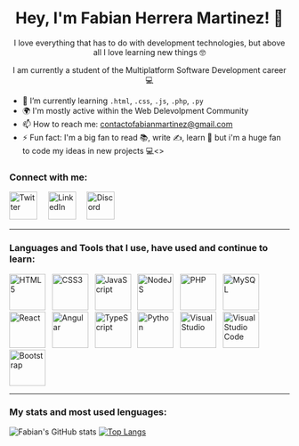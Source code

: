 ### <h1 align="center"> Hey, I'm Fabian Herrera Martinez! 👋 </h1>
<p align="center">I love everything that has to do with development technologies, but above all I love learning new things 🤓</p>
<p align="center">I am currently a student of the Multiplatform Software Development career 💻</p>
 <ul>
  <li>🌱 I’m currently learning <code>.html</code>, <code>.css</code>, <code>.js</code>, <code>.php</code>, <code>.py</code> <br></li>
  <li>🌍 I'm mostly active within the Web Delevolpment Community <br></li>
  <li>📫 How to reach me: <a href="mailto:contactofabianmartinez@gmail.com">contactofabianmartinez@gmail.com</a> <br></li>
  <li>⚡ Fun fact: I'm a big fan to read 📚, write ✍, learn 🧠 but i'm a huge fan to code my ideas in new projects 💻<></li>
</ul


<hr>

<!-- Connect with me -->

<h3 align="left">Connect with me:</h3>

<a href="https://www.twitter.com/FabianHMz_"><img src="https://user-images.githubusercontent.com/95977433/167311941-e7278fd9-15f9-49a5-addc-4badff1a3835.png" alt="Twitter" width="50" heigth="50" style="max-width= 10 0%;"></a>
&nbsp; &nbsp;
<a href="https://www.linkedin.com/in/fabianhmz/"><img src="https://user-images.githubusercontent.com/95977433/167311930-54214ac1-de84-432f-9026-e1225c814d6f.png" alt="LinkedIn" width="50" heigth="50" style="max-width= 10 0%;"></a>
&nbsp; &nbsp;
<a href="https://discord.gg/gdRmAa5xHU"><img src="https://user-images.githubusercontent.com/95977433/167311923-5604170f-063d-4981-bdc3-3ff2195b2d17.png" alt="Discord" width="50" heigth="50" style="max-width= 10 0%;"></a>

<hr>
 
<!-- Lenguajes and Tools -->

<h3 align="left">Languages and Tools that I use, have used and continue to learn:</h3>

<a href="https://developer.mozilla.org/es/docs/Web/HTML"><img src="https://user-images.githubusercontent.com/95977433/167311674-c117ceff-99f0-4bcd-9e9b-fffd27358709.png" alt="HTML5" width="65" heigth="65" style="max-width= 10 0%;"></a>
&nbsp;
<a href="https://developer.mozilla.org/es/docs/Web/CSS"><img src="https://user-images.githubusercontent.com/95977433/167311711-4702314c-729c-40d3-8a39-41388f66a215.png" alt="CSS3" width="65" heigth="65" style="max-width= 10 0%;"></a>
&nbsp;
<a href="https://developer.mozilla.org/es/docs/Web/JavaScript"><img src="https://user-images.githubusercontent.com/95977433/167311815-75f5b318-8547-43aa-9c96-59a94c8b1e8c.png" alt="JavaScript" width="65" heigth="65" style="max-width= 10 0%;"></a>
&nbsp;
<a href="https://nodejs.org/en/"><img src="https://user-images.githubusercontent.com/95977433/167320628-47a30351-b07d-41d2-94c9-a304b9166d6a.png" alt="NodeJS" width="65" heigth="65" style="max-width= 10 0%;"></a>
&nbsp;
<a href="https://www.php.net/manual/es/intro-whatis.php"><img src="https://user-images.githubusercontent.com/95977433/167311851-46a5b81a-1aeb-48d2-9610-ae5f0478eb68.png" alt="PHP" width="65" heigth="65" style="max-width= 10 0%;"></a>
&nbsp;
<a href="https://www.mysql.com/"><img src="https://user-images.githubusercontent.com/95977433/167320435-ff5b854a-c84a-483e-88fd-7c4affeec3df.png" alt="MySQL" width="65" heigth="65" style="max-width= 10 0%;"></a>
&nbsp; 
<a href="https://es.reactjs.org/"><img src="https://user-images.githubusercontent.com/95977433/167311868-4295f877-3cd7-4d17-bb0e-8c65dc5457d7.png" alt="React" width="65" heigth="65" style="max-width= 10 0%;"></a>
&nbsp;
 <a href="https://angular.io/"><img src="https://user-images.githubusercontent.com/95977433/167311880-edbc7f8f-66ab-406c-9c20-9f12763ac7dc.png" alt="Angular" width="65" heigth="65" style="max-width= 10 0%;"></a>
&nbsp;
<a href="https://www.typescriptlang.org/"><img src="https://user-images.githubusercontent.com/95977433/167320573-648e6fb0-2d0d-485e-9c66-b3acc52a6f4e.png" alt="TypeScript" width="65" heigth="65" style="max-width= 15 0%;"></a>
&nbsp;
<a href="https://www.python.org/"><img src="https://user-images.githubusercontent.com/95977433/167320603-caaa2d6a-1624-4bb7-8f1b-84d4a5523828.png" alt="Python" width="65" heigth="65" style="max-width= 10 0%;"></a>
&nbsp; 
<a href="https://visualstudio.microsoft.com/es/"><img src="https://user-images.githubusercontent.com/95977433/167311831-068ce061-72ff-4571-b4ac-12e09b6a1b00.png" alt="Visual Studio" width="65" heigth="65" style="max-width= 10 0%;"></a>
&nbsp; 
<a href="https://code.visualstudio.com/"><img src="https://user-images.githubusercontent.com/95977433/167320327-de180d30-9f27-47a3-b14c-9aa65ef24a29.png" alt="Visual Studio Code" width="65" heigth="65" style="max-width= 10 0%;"></a>
&nbsp; 
<a href="https://getbootstrap.com/"><img src="https://user-images.githubusercontent.com/95977433/167320614-276b8ecb-f65d-4c14-bfe2-3bf764552068.png" alt="Bootstrap" width="65" heigth="65" style="max-width= 10 0%;"></a>

<hr>

<!-- Stats and lenguages -->

<h3 align="left">My stats and most used lenguages:</h3>


![Fabian's GitHub stats](https://github-readme-stats.vercel.app/api?username=fabianhmzz&show_icons=true&theme=radical)
[![Top Langs](https://github-readme-stats.vercel.app/api/top-langs/?username=fabianhmzz&layout=compact&theme=radical&langs_count=6)](https://github.com/anuraghazra/github-readme-stats)

<!--
**FabianHMzz/FabianHMzz** is a ✨ _special_ ✨ repository because its `README.md` (this file) appears on your GitHub profile.

Here are some ideas to get you started:

- 🔭 I’m currently working on ...
- 🌱 I’m currently learning ...
- 👯 I’m looking to collaborate on ...
- 🤔 I’m looking for help with ...
- 💬 Ask me about ...
- 📫 How to reach me: ...
- 😄 Pronouns: ...
- ⚡ Fun fact: ...
-->
